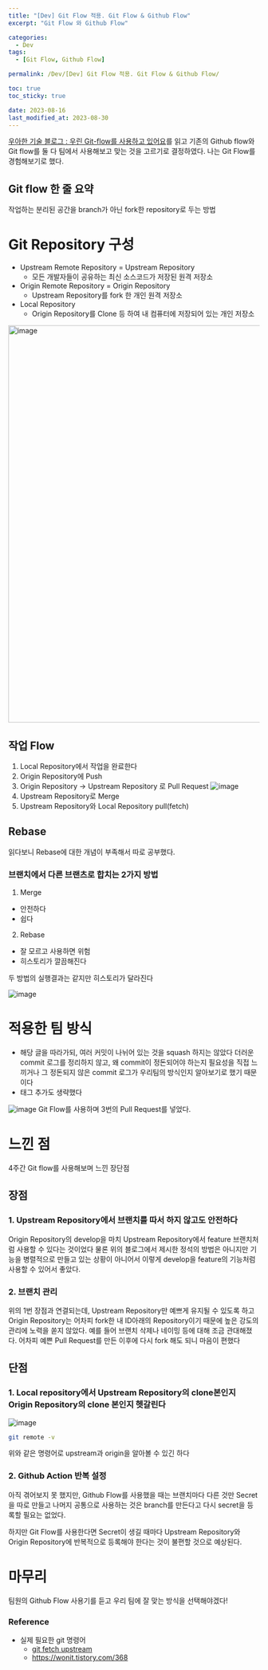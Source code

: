 ```yaml
---
title: "[Dev] Git Flow 적용. Git Flow & Github Flow"
excerpt: "Git Flow 와 Github Flow"

categories:
  - Dev
tags:
  - [Git Flow, Github Flow]

permalink: /Dev/[Dev] Git Flow 적용. Git Flow & Github Flow/

toc: true
toc_sticky: true

date: 2023-08-16
last_modified_at: 2023-08-30
---
```

[우아한 기술 블로그 : 우린 Git-flow를 사용하고 있어요](https://techblog.woowahan.com/2553/)를 읽고
기존의 Github flow와 Git flow를 둘 다 팀에서 사용해보고 맞는 것을 고르기로 결정하였다.
나는 Git Flow를 경험해보기로 했다.

## Git flow 한 줄 요약
작업하는 분리된 공간을 branch가 아닌 fork한 repository로 두는 방법

# Git Repository 구성
- Upstream Remote Repository = Upstream Repository
  - 모든 개발자들이 공유하는 최신 소스코드가 저장된 원격 저장소
- Origin Remote Repository = Origin Repository
  - Upstream Repository를 fork 한 개인 원격 저장소
- Local Repository 
  - Origin Repository를 Clone 등 하여 내 컴퓨터에 저장되어 있는 개인 저장소

<img width="797" alt="image" src="https://github.com/choiiis/minimal-mistakes-choiiis-customized/assets/41178045/627cd303-76e6-4d75-9f5e-de2b311de9d4">

## 작업 Flow
1. Local Repository에서 작업을 완료한다
2. Origin Repository에 Push
3. Origin Repository -> Upstream Repository 로 Pull Request
![image](https://github.com/choiiis/minimal-mistakes-choiiis-customized/assets/41178045/1511230e-bf07-4e69-a495-d081268f9672)
4. Upstream Repository로 Merge
5. Upstream Repository와 Local Repository pull(fetch)

## Rebase
읽다보니 Rebase에 대한 개념이 부족해서 따로 공부했다.
### 브랜치에서 다른 브랜츠로 합치는 2가지 방법
1. Merge
  - 안전하다
  - 쉽다
2. Rebase
  -  잘 모르고 사용하면 위험
  - 히스토리가 깔끔해진다

두 방법의 실행결과는 같지만 히스토리가 달라진다

![image](https://github.com/choiiis/minimal-mistakes-choiiis-customized/assets/41178045/c9b1be3e-9d2f-4971-a70e-288ffba529d4)
  



# 적용한 팀 방식
- 해당 글을 따라가되, 여러 커밋이 나뉘어 있는 것을 squash 하지는 않았다
  더러운 commit 로그를 정리하지 않고, 왜 commit이 정돈되어야 하는지 필요성을 직접 느끼거나
  그 정돈되지 않은 commit 로그가 우리팀의 방식인지 알아보기로 했기 때문이다
- 태그 추가도 생략했다

![image](https://github.com/choiiis/minimal-mistakes-choiiis-customized/assets/41178045/1511230e-bf07-4e69-a495-d081268f9672)
Git Flow를 사용하며 3번의 Pull Request를 넣었다.

# 느낀 점
4주간 Git flow를 사용해보며 느낀 장단점

## 장점
### 1. Upstream Repository에서 브랜치를 따서 하지 않고도 안전하다
Origin Repository의 develop을 마치 Upstream Repository에서 feature 브랜치처럼
사용할 수 있다는 것이었다
물론 위의 블로그에서 제시한 정석의 방법은 아니지만 기능을 병렬적으로 만들고 있는 상황이 아니어서
이렇게 develop을 feature의 기능처럼 사용할 수 있어서 좋았다.

### 2. 브랜치 관리
위의 1번 장점과 연결되는데, Upstream Repository만 예쁘게 유지될 수 있도록 하고
Origin Repository는 어차피 fork한 내 ID아래의 Repository이기 때문에 
높은 강도의 관리에 노력을 쏟지 않았다. 예를 들어 브랜치 삭제나 네이밍 등에 대해 조금 관대해졌다.
어차피 예쁜 Pull Request를 만든 이후에 다시 fork 해도 되니 마음이 편했다


## 단점
### 1. Local repository에서 Upstream Repository의 clone본인지 Origin Repository의 clone 본인지 헷갈린다
![image](https://github.com/choiiis/minimal-mistakes-choiiis-customized/assets/41178045/6097736e-23fc-4def-8c64-443a89536141)
```bash
git remote -v
```
위와 같은 명령어로 upstream과 origin을 알아볼 수 있긴 하다

### 2. Github Action 반복 설정
아직 겪어보지 못 했지만, Github Flow를 사용했을 때는 브랜치마다 다른 것만 Secret 을 따로 만들고
나머지 공통으로 사용하는 것은 branch를 만든다고 다시 secret을 등록할 필요는 없었다.

하지만 Git Flow를 사용한다면 Secret이 생길 때마다 Upstream Repository와 Origin Repository에
반복적으로 등록해야 한다는 것이 불편할 것으로 예상된다.

# 마무리
팀원의 Github Flow 사용기를 듣고 우리 팀에 잘 맞는 방식을 선택해야겠다!



### Reference
- 실제 필요한 git 명령어
  - [git fetch upstream](https://my-codinglog.tistory.com/7)
  - https://wonit.tistory.com/368
